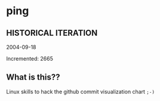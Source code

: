 # ping

## HISTORICAL ITERATION
2004-09-18

Incremented: 2665

## What is this?? 
Linux skills to hack the github commit visualization chart `;-)`
